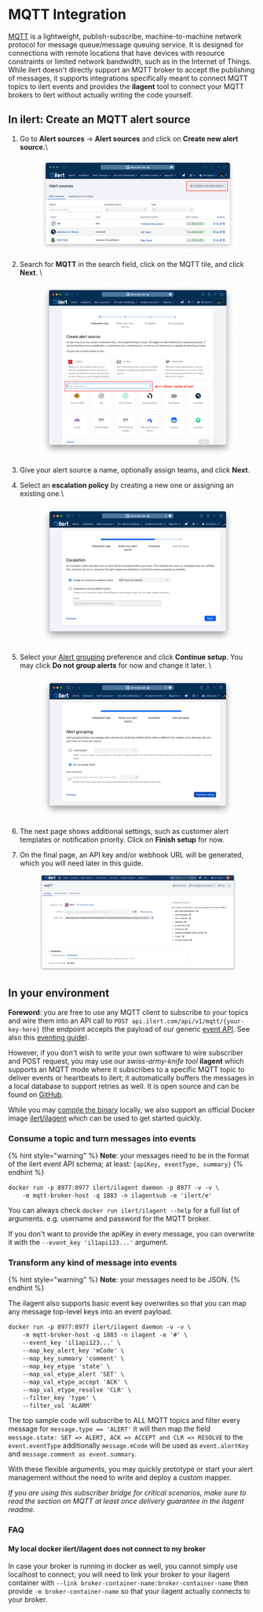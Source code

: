 # MQTT Integration

[MQTT](https://mqtt.org/) is a lightweight, publish-subscribe, machine-to-machine network protocol for message queue/message queuing service. It is designed for connections with remote locations that have devices with resource constraints or limited network bandwidth, such as in the Internet of Things. While ilert doesn't directly support an MQTT broker to accept the publishing of messages, it supports integrations specifically meant to connect MQTT topics to ilert events and provides the **ilagent** tool to connect your MQTT brokers to ilert without actually writing the code yourself.

## In ilert: Create an MQTT alert source <a href="#create-alert-source" id="create-alert-source"></a>

1.  Go to **Alert sources** -> **Alert sources** and click on **Create new alert source.**\


    <figure><img src="../.gitbook/assets/Screenshot 2023-08-28 at 10.21.10.png" alt=""><figcaption></figcaption></figure>
2.  Search for **MQTT** in the search field, click on the MQTT tile, and click **Next**. \


    <figure><img src="../.gitbook/assets/Screenshot 2023-08-28 at 10.24.23.png" alt=""><figcaption></figcaption></figure>
3. Give your alert source a name, optionally assign teams, and click **Next**.
4.  Select an **escalation policy** by creating a new one or assigning an existing one.\


    <figure><img src="../.gitbook/assets/Screenshot 2023-08-28 at 11.37.47.png" alt=""><figcaption></figcaption></figure>
5.  Select your [Alert grouping](../alerting/alert-sources.md#alert-grouping) preference and click **Continue setup**. You may click **Do not group alerts** for now and change it later. \


    <figure><img src="../.gitbook/assets/Screenshot 2023-08-28 at 11.38.24.png" alt=""><figcaption></figcaption></figure>
6. The next page shows additional settings, such as customer alert templates or notification priority. Click on **Finish setup** for now.
7.  On the final page, an API key and/or webhook URL will be generated, which you will need later in this guide.



    <figure><img src="../.gitbook/assets/1 (1) (1) (1) (1) (1) (1) (2) (1) (1) (1) (1).png" alt=""><figcaption></figcaption></figure>

## In your environment

**Foreword**: you are free to use any MQTT client to subscribe to your topics and wire them into an API call to `POST api.ilert.com/api/v1/mqtt/{your-key-here}` (the endpoint accepts the payload of our generic [event API](https://api.ilert.com/api-docs/#tag/events/post/events). See also this [eventing guide](../rest-api/api-samples/creating-alerts-through-events.md)).

However, if you don't wish to write your own software to wire subscriber and POST request, you may use our _swiss-army-knife tool_ **ilagent** which supports an MQTT mode where it subscribes to a specific MQTT topic to deliver events or heartbeats to ilert; it automatically buffers the messages in a local database to support retries as well. It is open source and can be found on [GitHub](https://github.com/iLert/ilagent).

While you may [compile the binary](https://github.com/iLert/ilagent?tab=readme-ov-file#compile-the-binary-from-source) locally, we also support an official Docker image [ilert/ilagent](https://hub.docker.com/r/ilert/ilagent/tags) which can be used to get started quickly.

### Consume a topic and turn messages into events

{% hint style="warning" %}
**Note**: your messages need to be in the format of the ilert event API schema; at least: `{apiKey, eventType, summary}`
{% endhint %}

```
docker run -p 8977:8977 ilert/ilagent daemon -p 8977 -v -v \
    -m mqtt-broker-host -q 1883 -n ilagentsub -e 'ilert/e'
```

You can always check `docker run ilert/ilagent --help` for a full list of arguments. e.g. username and password for the MQTT broker.

If you don't want to provide the apiKey in every message, you can overwrite it with the `--event_key 'il1api123...'` argument.

### Transform any kind of message into events

{% hint style="warning" %}
**Note**: your messages need to be JSON.
{% endhint %}

The ilagent also supports basic event key overwrites so that you can map any message top-level keys into an event payload.

```
docker run -p 8977:8977 ilert/ilagent daemon -v -v \
    -m mqtt-broker-host -q 1883 -n ilagent -e '#' \
    --event_key 'il1api123...' \
    --map_key_alert_key 'mCode' \
    --map_key_summary 'comment' \
    --map_key_etype 'state' \
    --map_val_etype_alert 'SET' \
    --map_val_etype_accept 'ACK' \
    --map_val_etype_resolve 'CLR' \
    --filter_key 'type' \
    --filter_val 'ALARM'
```

The top sample code will subscribe to ALL MQTT topics and filter every message for `message.type == 'ALERT'` it will then map the field `message.state: SET => ALERT, ACK => ACCEPT and CLR => RESOLVE` to the `event.eventType` additionally `message.mCode` will be used as `event.alertKey` and `message.comment as event.summary`.&#x20;

With these flexible arguments, you may quickly prototype or start your alert management without the need to write and deploy a custom mapper.

_If you are using this subscriber bridge for critical scenarios, make sure to read the section on MQTT at least once delivery guarantee in the ilagent readme._

### FAQ

#### My local docker ilert/ilagent does not connect to my broker

In case your broker is running in docker as well, you cannot simply use localhost to connect; you will need to link your broker to your ilagent container with `--link broker-container-name:broker-container-name` then provide `-m broker-container-name` so that your ilagent actually connects to your broker.



